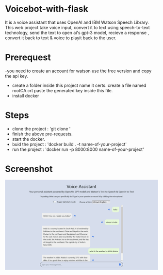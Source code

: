 # Voicebot-with-flask 
It is a voice assistant that uses OpenAI and IBM Watson Speech Library. This web project take voice input, convert it to text using speech-to-text technology, send the text to open ai's gpt-3 model, recieve a response , convert it back to text & voice to playit back to the user. 

# Prerequest
-you need to create an account for watson use the free version and copy the api key.
- create a folder inside this project name it certs. create a file named rootCA.crt paste the generated key inside this file.
- install docker

# Steps 
- clone the project : 'git clone '
- finish the above pre-requests.
- start the docker.
- buid the project : 'docker build . -t name-of-your-project'
- run the project : 'docker run -p 8000:8000 name-of-your-project'

# Screenshot
![Watch the demo](demo-video\screen-shot.png)
